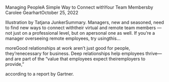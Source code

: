 Managing PeopleA Simple Way to Connect withYour Team Membersby Carolee GearhartOctober 25, 2022

Illustration by Tatjana JunkerSummary. Managers, new and seasoned, need to find new ways to connect withtheir virtual and remote team members — not just on a professional level, but on apersonal one as well. If you’re a manager overseeing remote employees, try usingthis...

moreGood relationships at work aren’t just good for people, they’renecessary for business. Deep relationships help employees thrive— and are part of the “value that employees expect theiremployers to provide,”

according to a report by Gartner.